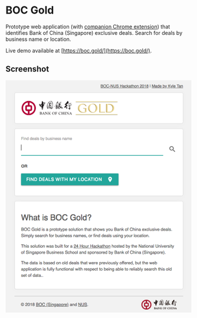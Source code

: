 # BOC Gold

Prototype web application (with [companion Chrome extension](https://github.com/kyleissuper/boc-gold-extension)) that identifies Bank of China (Singapore) exclusive deals. Search for deals by business name or location.

Live demo available at [https://boc.gold/](https://boc.gold/).

## Screenshot

![screenshot](https://raw.githubusercontent.com/kyleissuper/boc-gold-webapp/master/screenshot.png)
